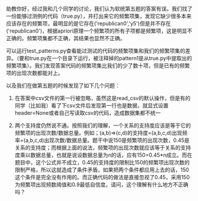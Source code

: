 助教你好，经过我和几个同学的讨论，我们认为软统第五题的答案有误。我们找了一份能够过测例的代码（true.py），并打出来它的频繁项集，发现它缺少很多本来应该存在的频繁项，最明显的是它存在('republican0','y5')但是并不存在('republican0')，根据apriori原理一个频繁项的所有子项都是频繁项，这是明显不正确的。频繁项集都不正确，其结果也显然不正确。

可以运行test_patterns.py查看能过测试的代码的频繁项集和我们的频繁项集的差异。（要和true.py在一个目录下运行，被注释掉的pattern1是从true.py中提取出的频繁项集）。我们发现答案代码的频繁项集比我们的少了数十项，但是已有的频繁项的出现次数都能对上。

以及我们在做第五题的时候发现了如下几个问题：

1. 在答案中csv文件的第一行被忽略，虽然这是read_csv的默认操作，但是有的同学（比如我）看了下csv文件后发现第一行也是数据，就显式设置header=None或者自己写读取csv的代码，造成数据集都不统一

2. 两个支持度仍然说不通。按照我们的理解，一个关系的支持度应该是等于它的频繁项的出现次数/数据总量。例如；(a,b)=>(c,d)的支持度=(a,b,c,d)出现频率=(a,b,c,d)出现次数/数据总量。题干中说150是频繁项的出现次数，0.45是关系的支持度；而根据上面的说法，频繁项的出现次数就应该等于关系的支持度乘以数据总量，也就是说设数据总量为n的话，应有150=0.45*n成立。而在题目中，这个公式并不成立，0.45的支持度的限制比150的频繁项出现次数的限制严格，所以这就造成了条件矛盾，如果把两个条件都应用上去的话，150这个条件是完全没有作用的。而正确代码的做法是直接忽视了0.45，采用150为频繁项出现频数阈值和0.9最低自信度。请问，这个理解有什么地方不正确吗？
